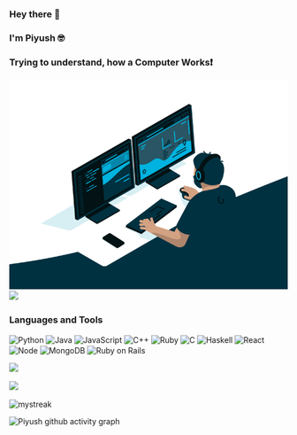 ### Hey there 👋
### I'm Piyush 🤓
### Trying to understand, how a Computer Works❗


<!--
**PiyushKhurana/PiyushKhurana** is a ✨ _special_ ✨ repository because its `README.md` (this file) appears on your GitHub profile.-->


<img align="" alt="GIF" src="gifs/code.gif" width="" height="" />

<!--Here are some ideas to get you started:

- 🔭 I’m currently working on ...
- 🌱 I’m currently learning ...
- 👯 I’m looking to collaborate on ...
- 🤔 I’m looking for help with ...
- 💬 Ask me about ...
- 📫 How to reach me: ...
- 😄 Pronouns: ...
- ⚡ Fun fact: ...
-->

 <img src="https://github-readme-stats.vercel.app/api?username=PiyushKhurana&show_icons=true&count_private=true&theme=tokyonight&hide=stars&include_all_commits=true"/>

### Languages and Tools
<p align="left">
<img align="center" src="https://cdn.jsdelivr.net/npm/simple-icons@3.0.1/icons/python.svg" alt="Python" height="30" width="40" />
<img align="center" src="https://cdn.jsdelivr.net/npm/simple-icons@3.0.1/icons/java.svg" alt="Java" height="30" width="40" />
<img align="center" src="https://cdn.jsdelivr.net/npm/simple-icons@3.0.1/icons/javascript.svg" alt="JavaScript" height="30" width="40" />
<img align="center" src="https://cdn.jsdelivr.net/npm/simple-icons@3.0.1/icons/cplusplus.svg" alt="C++" height="30" width="40" />
<img align="center" src="https://cdn.jsdelivr.net/npm/simple-icons@3.0.1/icons/ruby.svg" alt="Ruby" height="30" width="40" />
<img align="center" src="https://cdn.jsdelivr.net/npm/simple-icons@3.0.1/icons/c.svg" alt="C" height="30" width="40" />
     <img align="center" src="https://cdn.jsdelivr.net/npm/simple-icons@3.0.1/icons/haskell.svg" alt="Haskell" height="30" width="40" />
<img align="center" src="https://cdn.jsdelivr.net/npm/simple-icons@3.0.1/icons/react.svg" alt="React" height="30" width="40" />
<img align="center" src="https://cdn.jsdelivr.net/npm/simple-icons@3.0.1/icons/node-dot-js.svg" alt="Node" height="30" width="40" />
<img align="center" src="https://cdn.jsdelivr.net/npm/simple-icons@3.0.1/icons/mongodb.svg" alt="MongoDB" height="30" width="40" />
<img align="center" src="https://cdn.jsdelivr.net/npm/simple-icons@3.0.1/icons/rubyonrails.svg" alt="Ruby on Rails" height="30" width="40" />
</p>

<!--   Top langs -->

<img src="https://github-readme-stats.vercel.app/api/top-langs/?username=PiyushKhurana&layout=compact&exclude_repo=Polls-WebApp&theme=tokyonight" />

<!-- Visitor label   -->

![](https://visitor-badge.glitch.me/badge?page_id=PiyushKhurana.PiyushKhurana)

<img src="https://github-readme-streak-stats.herokuapp.com/?user=PiyushKhurana&theme=tokyonight" alt="mystreak"/>

![Piyush github activity graph](https://activity-graph.herokuapp.com/graph?username=PiyushKhurana&theme=react-dark)